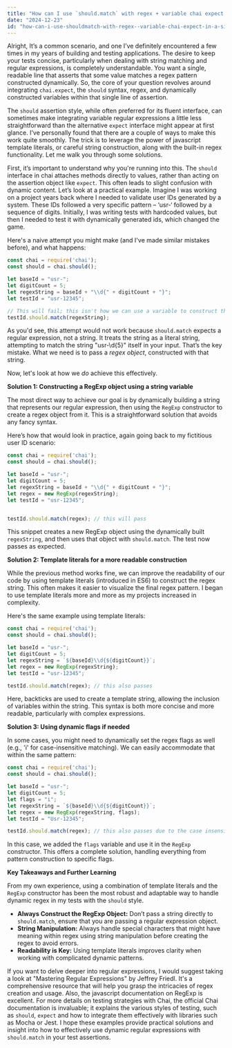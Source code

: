 ```yaml
---
title: "How can I use `should.match` with regex + variable chai expect in a single line?"
date: "2024-12-23"
id: "how-can-i-use-shouldmatch-with-regex--variable-chai-expect-in-a-single-line"
---
```


Alright,  It’s a common scenario, and one I’ve definitely encountered a few times in my years of building and testing applications. The desire to keep your tests concise, particularly when dealing with string matching and regular expressions, is completely understandable. You want a single, readable line that asserts that some value matches a regex pattern constructed dynamically. So, the core of your question revolves around integrating `chai.expect`, the `should` syntax, regex, and dynamically constructed variables within that single line of assertion.

The `should` assertion style, while often preferred for its fluent interface, can sometimes make integrating variable regular expressions a little less straightforward than the alternative `expect` interface might appear at first glance. I’ve personally found that there are a couple of ways to make this work quite smoothly. The trick is to leverage the power of javascript template literals, or careful string construction, along with the built-in regex functionality. Let me walk you through some solutions.

First, it’s important to understand why you're running into this. The `should` interface in chai attaches methods directly to values, rather than acting on the assertion object like `expect`. This often leads to slight confusion with dynamic content. Let’s look at a practical example. Imagine I was working on a project years back where I needed to validate user IDs generated by a system. These IDs followed a very specific pattern – ‘usr-‘ followed by a sequence of digits. Initially, I was writing tests with hardcoded values, but then I needed to test it with dynamically generated ids, which changed the game.

Here's a naive attempt you might make (and I've made similar mistakes before), and what happens:

```javascript
const chai = require('chai');
const should = chai.should();

let baseId = "usr-";
let digitCount = 5;
let regexString = baseId + "\\d{" + digitCount + "}";
let testId = "usr-12345";

// This will fail; this isn't how we can use a variable to construct the pattern
testId.should.match(regexString);

```

As you'd see, this attempt would not work because `should.match` expects a regular expression, not a string. It treats the string as a literal string, attempting to match the string "usr-\d{5}" itself in your input. That’s the key mistake. What we need is to pass a *regex object*, constructed with that string.

Now, let's look at how we *do* achieve this effectively.

**Solution 1: Constructing a RegExp object using a string variable**

The most direct way to achieve our goal is by dynamically building a string that represents our regular expression, then using the `RegExp` constructor to create a regex object from it. This is a straightforward solution that avoids any fancy syntax.

Here’s how that would look in practice, again going back to my fictitious user ID scenario:

```javascript
const chai = require('chai');
const should = chai.should();

let baseId = "usr-";
let digitCount = 5;
let regexString = baseId + "\\d{" + digitCount + "}";
let regex = new RegExp(regexString);
let testId = "usr-12345";


testId.should.match(regex); // this will pass

```

This snippet creates a new RegExp object using the dynamically built `regexString`, and then uses that object with `should.match`. The test now passes as expected.

**Solution 2: Template literals for a more readable construction**

While the previous method works fine, we can improve the readability of our code by using template literals (introduced in ES6) to construct the regex string. This often makes it easier to visualize the final regex pattern. I began to use template literals more and more as my projects increased in complexity.

Here's the same example using template literals:

```javascript
const chai = require('chai');
const should = chai.should();

let baseId = "usr-";
let digitCount = 5;
let regexString = `${baseId}\\d{${digitCount}}`;
let regex = new RegExp(regexString);
let testId = "usr-12345";

testId.should.match(regex); // this also passes

```
Here, backticks are used to create a template string, allowing the inclusion of variables within the string. This syntax is both more concise and more readable, particularly with complex expressions.

**Solution 3: Using dynamic flags if needed**

In some cases, you might need to dynamically set the regex flags as well (e.g., 'i' for case-insensitive matching). We can easily accommodate that within the same pattern:

```javascript
const chai = require('chai');
const should = chai.should();

let baseId = "usr-";
let digitCount = 5;
let flags = "i";
let regexString = `${baseId}\\d{${digitCount}}`;
let regex = new RegExp(regexString, flags);
let testId = "Usr-12345";

testId.should.match(regex); // this also passes due to the case insensitive flag

```
In this case, we added the `flags` variable and use it in the `RegExp` constructor. This offers a complete solution, handling everything from pattern construction to specific flags.

**Key Takeaways and Further Learning**

From my own experience, using a combination of template literals and the `RegExp` constructor has been the most robust and adaptable way to handle dynamic regex in my tests with the `should` style.

*   **Always Construct the RegExp Object:** Don’t pass a string directly to `should.match`, ensure that you are passing a regular expression object.
*   **String Manipulation:** Always handle special characters that might have meaning within regex using string manipulation before creating the regex to avoid errors.
*   **Readability is Key:** Using template literals improves clarity when working with complicated dynamic patterns.

If you want to delve deeper into regular expressions, I would suggest taking a look at "Mastering Regular Expressions" by Jeffrey Friedl. It's a comprehensive resource that will help you grasp the intricacies of regex creation and usage. Also, the javascript documentation on RegExp is excellent. For more details on testing strategies with Chai, the official Chai documentation is invaluable; it explains the various styles of testing, such as `should`, `expect` and how to integrate them effectively with libraries such as Mocha or Jest. I hope these examples provide practical solutions and insight into how to effectively use dynamic regular expressions with `should.match` in your test assertions.
